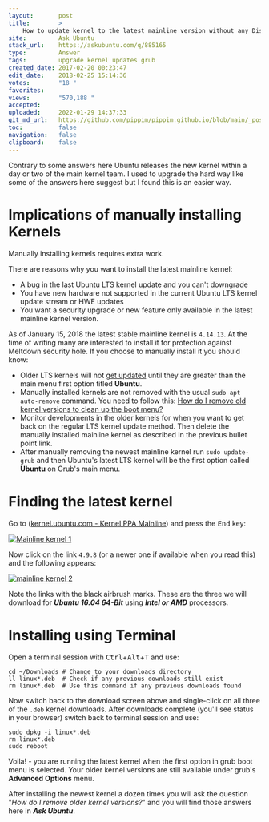 ```yaml
---
layout:       post
title:        >
    How to update kernel to the latest mainline version without any Distro-upgrade?
site:         Ask Ubuntu
stack_url:    https://askubuntu.com/q/885165
type:         Answer
tags:         upgrade kernel updates grub
created_date: 2017-02-20 00:23:47
edit_date:    2018-02-25 15:14:36
votes:        "18 "
favorites:    
views:        "570,188 "
accepted:     
uploaded:     2022-01-29 14:37:33
git_md_url:   https://github.com/pippim/pippim.github.io/blob/main/_posts/2017/2017-02-20-How-to-update-kernel-to-the-latest-mainline-version-without-any-Distro-upgrade_.md
toc:          false
navigation:   false
clipboard:    false
---
```


Contrary to some answers here Ubuntu releases the new kernel within a day or two of the main kernel team. I used to upgrade the hard way like some of the answers here suggest but I found this is an easier way.

# Implications of manually installing Kernels

Manually installing kernels requires extra work.

There are reasons why you want to install the latest mainline kernel:

- A bug in the last Ubuntu LTS kernel update and you can't downgrade
- You have new hardware not supported in the current Ubuntu LTS kernel update stream or HWE updates
- You want a security upgrade or new feature only available in the latest mainline kernel version.

As of January 15, 2018 the latest stable mainline kernel is `4.14.13`. At the time of writing many are interested to install it for protection against Meltdown security hole. If you choose to manually install it you should know:

- Older LTS kernels will not [get updated][10] until they are greater than  the main menu first option titled **Ubuntu**.
- Manually installed kernels are not removed with the usual `sudo apt auto-remove` command. You need to follow this: [How do I remove old kernel versions to clean up the boot menu?][11]
- Monitor developments in the older kernels for when you want to get back on the regular LTS kernel update method. Then delete the manually installed mainline kernel as described in the previous bullet point link.
- After manually removing the newest mainline kernel run `sudo update-grub` and then Ubuntu's latest LTS kernel will be the first option called **Ubuntu** on Grub's main menu.

# Finding the latest kernel

Go to ([kernel.ubuntu.com - Kernel PPA Mainline][1]) and press the <kbd>End</kbd> key:

[![Mainline kernel 1][2]][2]

Now click on the link `4.9.8` (or a newer one if available when you read this) and the following appears:

[![mainline kernel 2][3]][3]

Note the links with the black airbrush marks. These are the three we will download for ***Ubuntu 16.04 64-Bit*** using ***Intel or AMD*** processors.

# Installing using Terminal

Open a terminal session with <kbd>Ctrl</kbd>+<kbd>Alt</kbd>+<kbd>T</kbd> and use:

``` 
cd ~/Downloads # Change to your downloads directory
ll linux*.deb  # Check if any previous downloads still exist
rm linux*.deb  # Use this command if any previous downloads found
```

Now switch back to the download screen above and single-click on all three of the `.deb` kernel downloads. After downloads complete (you'll see status in your browser) switch back to terminal session and use:

``` 
sudo dpkg -i linux*.deb
rm linux*.deb
sudo reboot
```

Voila! - you are running the latest kernel when the first option in grub boot menu is selected. Your older kernel versions are still available under grub's **Advanced Options** menu.

After installing the newest kernel a dozen times you will ask the question "*How do I remove older kernel versions?*" and you will find those answers here in ***Ask Ubuntu***.

  [1]: http://kernel.ubuntu.com/~kernel-ppa/mainline/
  [2]: https://i.stack.imgur.com/0aGxt.png
  [3]: https://i.stack.imgur.com/BnsVG.png
  [10]: https://askubuntu.com/questions/763360/does-manual-kernel-update-affect-the-next-regular-automatic-update
  [11]: https://askubuntu.com/questions/2793/how-do-i-remove-old-kernel-versions-to-clean-up-the-boot-menu
